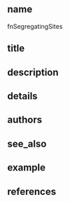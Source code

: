 ## name
fnSegregatingSites
## title
## description
## details
## authors
## see_also
## example
## references
